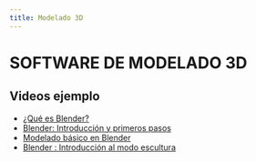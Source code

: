 ```yaml
---
title: Modelado 3D
---
```

# SOFTWARE DE MODELADO 3D

## Videos ejemplo
* [¿Qué es Blender?](https://www.youtube.com/watch?v=tAFTbbaKqSs&list=PLGW1bRAddcdrm6-Z12v9UBheJ7h9_j-aC)
* [Blender: Introducción y primeros pasos](https://www.youtube.com/watch?v=uDlQSAfU4mc)
* [Modelado básico en Blender](https://www.youtube.com/watch?v=8ygfn2tIOc0)
* [Blender : Introducción al modo escultura](https://www.youtube.com/watch?v=YjfQhQg1zZ8)
